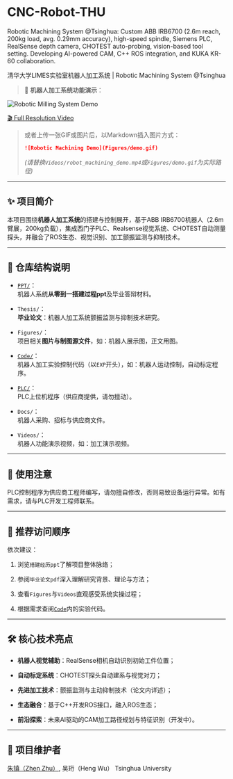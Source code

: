 # CNC-Robot-THU
Robotic Machining System @Tsinghua: Custom ABB IRB6700 (2.6m reach, 200kg load, avg. 0.29mm accuracy), high-speed spindle, Siemens PLC, RealSense depth camera, CHOTEST auto-probing, vision-based tool setting. Developing AI-powered CAM, C++ ROS integration, and KUKA KR-60 collaboration.


清华大学LIMES实验室机器人加工系统 | Robotic Machining System @Tsinghua

> 📌 **机器人加工系统功能演示**：

<!-- 直接在README页面内展示的GIF动图 -->
![Robotic Milling System Demo](Media/gif11_机器人加工系统功能展示_20250516.gif)

<!-- 外部链接，用户点击可跳转观看完整分辨率视频 -->
[🎬 Full Resolution Video](https://drive.google.com/file/d/1IW6d7zLTxaNsqKViqW-QUM10UKJw6B21/view)



> 
> 或者上传一张GIF或图片后，以Markdown插入图片方式：
> 
> ```markdown
> ![Robotic Machining Demo](Figures/demo.gif)
> ```
> 
> _(请替换`Videos/robot_machining_demo.mp4`或`Figures/demo.gif`为实际路径)_

* * *

✨ 项目简介
------

本项目围绕**机器人加工系统**的搭建与控制展开，基于ABB IRB6700机器人（2.6m臂展，200kg负载），集成西门子PLC、Realsense视觉系统、CHOTEST自动测量探头，并融合了ROS生态、视觉识别、加工颤振监测与抑制技术。

* * *

🚩 仓库结构说明
---------

* [`PPT/`](PPT/)：  
    机器人系统**从零到一搭建过程ppt**及毕业答辩材料。
    
* `Thesis/`：  
    **毕业论文**：机器人加工系统颤振监测与抑制技术研究。
    
* `Figures/`：  
    项目相关**图片与制图源文件**，如：机器人展示图，正文用图。
    
* [`Code/`](Code/)：  
    机器人加工实验控制代码（以`EXP`开头），如：机器人运动控制，自动标定程序。
    
* [`PLC/`](PLC/)：  
    PLC上位机程序（供应商提供，请勿擅动）。
    
* `Docs/`：  
    机器人采购、招标与供应商文件。
    
* `Videos/`：  
    机器人功能演示视频，如：加工演示视频。
    

* * *

🚨 使用注意
-------

PLC控制程序为供应商工程师编写，请勿擅自修改，否则易致设备运行异常。如有需求，请与PLC开发工程师联系。

* * *

📌 推荐访问顺序
---------

依次建议：

1. 浏览`搭建经历ppt`了解项目整体脉络；
   
2. 参阅`毕业论文pdf`深入理解研究背景、理论与方法；
   
3. 查看`Figures`与`Videos`直观感受系统实操过程；
   
4. 根据需求查阅[`Code`](Code/)内的实验代码。
   

* * *

🛠️ 核心技术亮点
----------

* **机器人视觉辅助**：RealSense相机自动识别初始工件位置；
  
* **自动标定系统**：CHOTEST探头自动建系与视觉对刀；
  
* **先进加工技术**：颤振监测与主动抑制技术（论文内详述）；
  
* **生态融合**：基于C++开发ROS接口，融入ROS生态；
  
* **前沿探索**：未来AI驱动的CAM加工路径规划与特征识别（开发中）。
  

* * *

🚀 项目维护者
--------

[朱镇（Zhen Zhu）](https://zhenzhuzz.github.io), 吴珩（Heng Wu）
Tsinghua University
